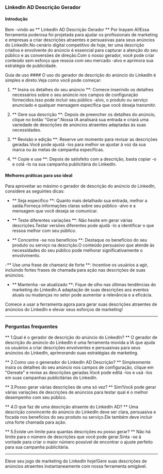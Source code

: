 ### LinkedIn AD Descrição Gerador

#### Introdução
Bem -vindo ao ** LinkedIn AD Descrição Gerador ** Por Inayam AI!Essa ferramenta poderosa foi projetada para ajudar os profissionais de marketing e empresas a criar descrições atraentes e persuasivas para seus anúncios do LinkedIn.No cenário digital competitivo de hoje, ter uma descrição criativa e envolvente do anúncio é essencial para capturar a atenção do seu público e as conversões de direção.Com o nosso gerador, você pode criar conteúdo sem esforço que ressoa com seu mercado -alvo e aprimora sua estratégia de publicidade.

Guia de uso ####
O uso do gerador de descrição do anúncio do LinkedIn é simples e direto.Veja como você pode começar:

1. ** Insira os detalhes do seu anúncio **: Comece inserindo os detalhes necessários sobre o seu anúncio nos campos de configuração fornecidos.Isso pode incluir seu público -alvo, o produto ou serviço anunciado e qualquer mensagem específica que você deseja transmitir.

2. ** Gere sua descrição **: Depois de preencher os detalhes do anúncio, clique no botão "Gerar".Nossa IA analisará sua entrada e criará uma variedade de descrições de anúncios atraentes adaptadas às suas necessidades.

3. ** Revisão e edição **: Reserve um momento para revisar as descrições geradas.Você pode ajustá -los para melhor se ajustar à voz da sua marca ou às metas de campanha específicas.

4. ** Copie e use **: Depois de satisfeito com a descrição, basta copiar -o e colá -lo na sua campanha publicitária do LinkedIn.

#### Melhores práticas para uso ideal
Para aproveitar ao máximo o gerador de descrição do anúncio do LinkedIn, considere as seguintes dicas:

- ** Seja específico **: Quanto mais detalhado sua entrada, melhor a saída.Forneça informações claras sobre seu público -alvo e a mensagem que você deseja se comunicar.

- ** Teste diferentes variações **: Não hesite em gerar várias descrições.Testar versões diferentes pode ajudá -lo a identificar o que ressoa melhor com seu público.

- ** Concentre -se nos benefícios **: Destaque os benefícios do seu produto ou serviço na descrição.O conteúdo persuasivo que atende às necessidades do seu público pode melhorar significativamente o envolvimento.

-** Use uma frase de chamariz de forte **: Incentive os usuários a agir, incluindo fortes frases de chamada para ação nas descrições de suas anúncios.

- ** Mantenha -se atualizado **: Fique de olho nas últimas tendências do marketing do LinkedIn.A adaptação de suas descrições aos eventos atuais ou mudanças no setor pode aumentar a relevância e a eficácia.

Comece a usar a ferramenta agora para gerar suas descrições atraentes de anúncios do LinkedIn e elevar seus esforços de marketing!

----

### Perguntas frequentes

** 1.Qual é o gerador de descrição do anúncio do LinkedIn? **
O gerador de descrição do anúncio do LinkedIn é uma ferramenta movida a IA que ajuda os usuários a criar descrições envolventes e persuasivas para seus anúncios do LinkedIn, aprimorando suas estratégias de marketing.

** 2.Como uso o generador do LinkedIn AD Descrição? **
Simplesmente insira os detalhes do seu anúncio nos campos de configuração, clique em "Gereate" e revise as descrições geradas.Você pode editá -los e usá -los em suas campanhas publicitárias do LinkedIn.

** 3.Posso gerar várias descrições de uma só vez? **
Sim!Você pode gerar várias variações de descrições de anúncios para testar qual é o melhor desempenho com seu público.

** 4.O que faz de uma descrição atraente do LinkedIn AD? **
Uma descrição convincente do anúncio do LinkedIn deve ser clara, persuasiva e focada nos benefícios do seu produto ou serviço.Ele também deve incluir uma forte chamada para ação.

** 5.Existe um limite para quantas descrições eu posso gerar? **
Não há limite para o número de descrições que você pode gerar.Sinta -se à vontade para criar o maior número possível de encontrar o ajuste perfeito para sua campanha publicitária.

----

Eleve seu jogo de marketing do LinkedIn hoje!Gere suas descrições de anúncios atraentes instantaneamente com nossa ferramenta amigável.